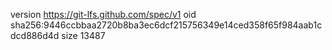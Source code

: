 version https://git-lfs.github.com/spec/v1
oid sha256:9446ccbbaa2720b8ba3ec6dcf215756349e14ced358f65f984aab1cdcd886d4d
size 13487
